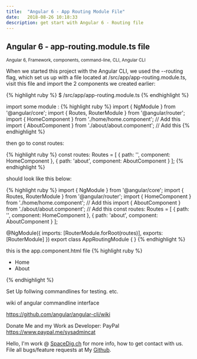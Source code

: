 ```yaml
---
title:  "Angular 6 - App Routing Module File"
date:   2018-08-26 10:18:33
description: get start with Angular 6 - Routing file
---
```

<h2 id="this-post-is-the-last-of-a-series-of-posts-in-which-i-write-about-the-observable-type-in-the-first-post-we-went-ahead-writing-an-observable-from-scratch-in-order-to-fully-understand-it-we-then-explored-how-to-create-observables-from-values-arrays-dom-events-and-promises-this-time-well-focus-on-compositions-by-rewriting-some-basic-composition-operators">
Angular 6 - app-routing.module.ts file</h2>

<small>Angular 6, Framework, components, command-line, CLI, Angular CLI </small>

When we started this project with the Angular CLI, we used the --routing flag, which set us up with a file located at /src/app/app-routing.module.ts, visit this file and import the 2 components we created earlier:

{% highlight ruby %}
$ /src/app/app-routing.module.ts
{% endhighlight %}


import some module : 
{% highlight ruby %}
import { NgModule } from '@angular/core';
import { Routes, RouterModule } from '@angular/router';
import { HomeComponent } from './home/home.component';     // Add this
import { AboutComponent } from './about/about.component';  // Add this
{% endhighlight %}


then go to const routes:


{% highlight ruby %}
const routes: Routes = [
  {
    path: '',
    component: HomeComponent
  },
  {
    path: 'about',
    component: AboutComponent
  }
];
{% endhighlight %}


should look like this below: 

{% highlight ruby %}
import { NgModule } from '@angular/core';
import { Routes, RouterModule } from '@angular/router';
import { HomeComponent } from './home/home.component';     // Add this
import { AboutComponent } from './about/about.component';  // Add this
const routes: Routes = [
  {
    path: '',
    component: HomeComponent
  },
  {
    path: 'about',
    component: AboutComponent
  }
];

@NgModule({
  imports: [RouterModule.forRoot(routes)],
  exports: [RouterModule]
})
export class AppRoutingModule { }
{% endhighlight %}


this is the app.component.html file 
{% highlight ruby %}
<ul>
  <li><a routerLink="">Home</a></li>
  <li><a routerLink="about">About</a></li>
</ul>
<router-outlet></router-outlet>
{% endhighlight %}







Set Up follwing commandlines for testing. etc.

wiki of angular commandline interface 

<a href="https://github.com/angular/angular-cli/wiki">https://github.com/angular/angular-cli/wiki </a>




Donate Me and my Work as Developer: PayPal <a href="https://www.paypal.me/sysadmincat">https://www.paypal.me/sysadmincat </a>


 Hello, I'm work @ [SpaceDig.ch][spacedig] for more info, how to get contact with us. File all bugs/feature requests at My  [Github][jekyll-gh].

[jekyll-gh]: https://github.com/spaceg
[spacedig]:    http://spacedig.ch

